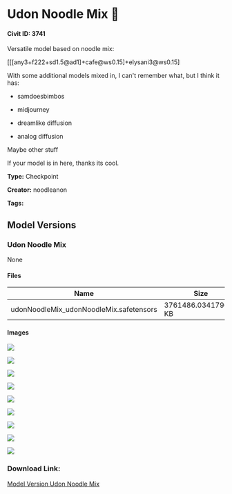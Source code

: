 # Udon Noodle Mix 🍜

#### Civit ID: 3741

<p>Versatile model based on noodle mix:</p><p>[[[any3+f222+sd1.5@ad1]+cafe@ws0.15]+elysani3@ws0.15]</p><p></p><p>With some additional models mixed in, I can't remember what, but I think it has:</p><ul><li><p>samdoesbimbos</p></li><li><p>midjourney</p></li><li><p>dreamlike diffusion</p></li><li><p>analog diffusion</p></li></ul><p>Maybe other stuff</p><p></p><p>If your model is in here, thanks its cool.</p>

**Type:** Checkpoint

**Creator:** noodleanon

**Tags:** 

## Model Versions

### Udon Noodle Mix

None

#### Files

| Name | Size | Type | Format | Download Url | AutoV1 | AutoV2 | SHA256 | CRC32 | BLAKE3 |
| --- | --- | --- | --- | --- | --- | --- | --- | --- | --- |
| udonNoodleMix_udonNoodleMix.safetensors | 3761486.034179688 KB | Model | SafeTensor | https://civitai.com/api/download/models/4140 | D639B980 | 4E74B71DF6 | 4E74B71DF6DFDF3DEC22525E98FDFC207E39B94F47384486D5DF1E1D13055C65 | 0098B363 | E765ED69D3224C9EA15E296106220787C6A7423C905E3E770E353AF40D983392 |

#### Images

<p><img src="https://image.civitai.com/xG1nkqKTMzGDvpLrqFT7WA/49b0edc4-26ea-46ba-6647-1c807986fe00/width=450/26577.jpeg" /></p>

<p><img src="https://image.civitai.com/xG1nkqKTMzGDvpLrqFT7WA/7d37a7c4-df04-47bc-93db-459c23956500/width=450/26536.jpeg" /></p>

<p><img src="https://image.civitai.com/xG1nkqKTMzGDvpLrqFT7WA/84094b71-59d9-4119-77c7-40ef52028100/width=450/26575.jpeg" /></p>

<p><img src="https://image.civitai.com/xG1nkqKTMzGDvpLrqFT7WA/6822e18d-a95f-4183-0917-167ba4c3cd00/width=450/26574.jpeg" /></p>

<p><img src="https://image.civitai.com/xG1nkqKTMzGDvpLrqFT7WA/ef142377-5542-48b4-31c3-e62dd7b0b000/width=450/26578.jpeg" /></p>

<p><img src="https://image.civitai.com/xG1nkqKTMzGDvpLrqFT7WA/ac9466c6-1fa5-47a9-0b48-dcd1053fd500/width=450/26576.jpeg" /></p>

<p><img src="https://image.civitai.com/xG1nkqKTMzGDvpLrqFT7WA/8b0ef100-983a-453a-5a0c-623d16895f00/width=450/26573.jpeg" /></p>

<p><img src="https://image.civitai.com/xG1nkqKTMzGDvpLrqFT7WA/97cbb618-1f3d-45d4-ccff-12a16801d900/width=450/26572.jpeg" /></p>

<p><img src="https://image.civitai.com/xG1nkqKTMzGDvpLrqFT7WA/16048f2b-e88c-47d1-23a5-315443c27f00/width=450/26595.jpeg" /></p>

### Download Link:

[Model Version Udon Noodle Mix](https://civitai.com/api/download/models/4140)

